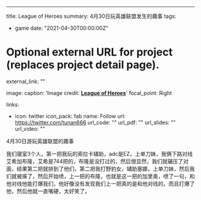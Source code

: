 ---
title: League of Heroes
summary: 4月30日玩英雄联盟发生的趣事
tags:
- game
date: "2021-04-30T00:00:00Z"

# Optional external URL for project (replaces project detail page).
external_link: ""

image:
  caption: 'Image credit: [**League of Heroes**](https://lol.qq.com/main.shtml)'
  focal_point: Right

links:
- icon: twitter
  icon_pack: fab
  name: Follow
  url: https://twitter.com/tunan666
url_code: ""
url_pdf: ""
url_slides: ""
url_video: ""


4月30日游玩英雄联盟的趣事 
 
我们寝室3个人，第一把我玩的索拉卡辅助，adc是EZ，上单刀妹，我俩下路对线艾希加布隆，艾希是744把的，布隆是没打过的，然后很显然，我们就碾压了对面，结果第二把就排到了他们，第二把我打野豹女，辅助塞娜，上单刀妹，然后我们就被揍了，然后开始喷，上一把的布隆，也就是这一把的加里奥，喷了一句，和他对线他能打爆我们，他好像没有发现我们上一把真的是和他对线的，而且打爆了他，然后他就一直嘴硬，太好笑了。
